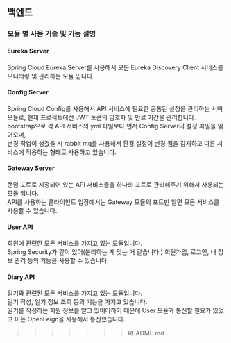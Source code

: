 ## 백엔드

### 모듈 별 사용 기술 및 기능 설명
#### Eureka Server
Spring Cloud Eureka Server를 사용해서 모든 Eureka Discovery Client 서비스를 모니터링 및 관리하는 모듈 입니다.

#### Config Server
Spring Cloud Config를 사용해서 API 서비스에 필요한 공통된 설정을 관리하는 서버 모듈로, 현재 프로젝트에선 JWT 토큰의 암호화 및 만료 기간을 관리합니다. <br>
bootstrap으로 각 API 서비스의 yml 파일보다 먼저 Config Server의 설정 파일을 읽어오며, <br>
변경 작업이 생겼을 시 rabbit mq를 사용해서 환경 설정이 변경 됨을 감지하고 다른 서비스에 적용하는 형태로 사용하고 있습니다.

#### Gateway Server
랜덤 포트로 지정되어 있는 API 서비스들을 하나의 포트로 관리해주기 위해서 사용되는 모듈 입니다. <br>
API를 사용하는 클라이언트 입장에서는 Gateway 모듈의 포트만 알면 모든 서비스를 사용할 수 있습니다.

#### User API
회원에 관련한 모든 서비스를 가지고 있는 모듈입니다.<br>
Spring Security가 같이 있어(분리하는 게 맞는 거 같습니다.) 회원가입, 로그인, 내 정보 관리 등의 기능을 사용할 수 있습니다.

#### Diary API
일기와 관련된 모든 서비스를 가지고 있는 모듈입니다. <br>
일기 작성, 일기 정보 조회 등의 기능을 가지고 있습니다. <br>
일기를 작성하는 회원 정보를 알고 있어야하기 때문에 User 모듈과 통신할 필요가 있었고 이는 OpenFeign을 사용해서 통신했습니다.
>>>>>>> README.md
